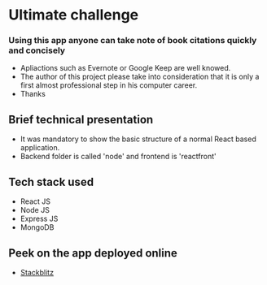 # Ultimate challenge

### Using this app anyone can take note of book citations quickly and concisely
  * Apliactions such as Evernote or Google Keep are well knowed.
  * The author of this project please take into consideration that it is only a first almost professional step in his computer career.
  * Thanks

## Brief technical presentation
  * It was mandatory to show the basic structure of a normal React based application.
  * Backend folder is called 'node' and frontend is 'reactfront'

## Tech stack used
  * React JS
  * Node JS
  * Express JS
  * MongoDB
 
## Peek on the app deployed online
  * [Stackblitz](https://stackblitz.com/github/xescodes/final/tree/main/node)


